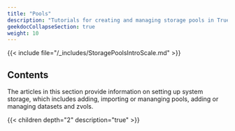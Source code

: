 ```yaml
---
title: "Pools"
description: "Tutorials for creating and managing storage pools in TrueNAS SCALE."
geekdocCollapseSection: true
weight: 10
---
```


{{< include file="/_includes/StoragePoolsIntroScale.md" >}}

## Contents

The articles in this section provide information on setting up system storage, which includes adding, importing or mananging pools, adding or managing datasets and zvols.

{{< children depth="2" description="true" >}}

